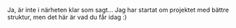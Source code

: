 Ja, är inte i närheten klar som sagt...
Jag har startat om projektet med bättre struktur, men det här är vad du får idag :)
